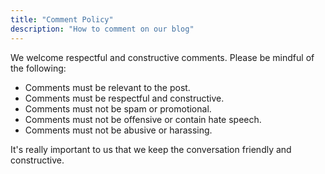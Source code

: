 ```yaml
---
title: "Comment Policy"
description: "How to comment on our blog"
---
```


We welcome respectful and constructive comments. Please be mindful of the following:

- Comments must be relevant to the post.
- Comments must be respectful and constructive.
- Comments must not be spam or promotional.
- Comments must not be offensive or contain hate speech.
- Comments must not be abusive or harassing.

It's really important to us that we keep the conversation friendly and constructive.